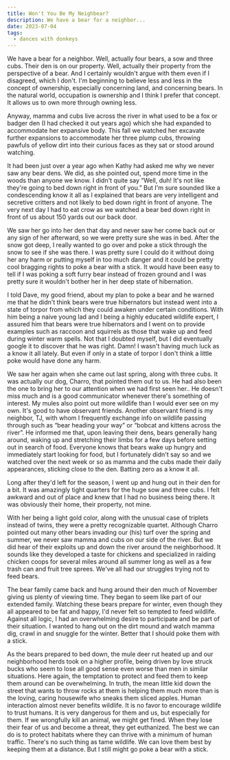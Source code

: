 ```yaml
---
title: Won't You Be My Neighbear?
description: We have a bear for a neighbor...
date: 2023-07-04
tags:
  - dances with donkeys
---
```

We have a bear for a neighbor. Well, actually four bears, a sow and three cubs. Their den is on our property. Well, actually their property from the perspective of a bear. And I certainly wouldn't argue with them even if I disagreed, which I don't. I'm beginning to believe less and less in the concept of ownership, especially concerning land, and concerning bears. In the natural world, occupation is ownership and I think I prefer that concept. It allows us to own more through owning less.

Anyway, mamma and cubs live across the river in what used to be a fox or badger den (I had checked it out years ago) which she had expanded to accommodate her expansive body. This fall we watched her excavate further expansions to accommodate her three plump cubs, throwing pawfuls of yellow dirt into their curious faces as they sat or stood around watching.

It had been just over a year ago when Kathy had asked me why we never saw any bear dens. We did, as she pointed out, spend more time in the woods than anyone we know. I didn't quite say “Well, duh! It's not like they're going to bed down right in front of you.” But I'm sure sounded like a condescending know it all as I explained that bears are very intelligent and secretive critters and not likely to bed down right in front of anyone. The very next day I had to eat crow as we watched a bear bed down right in front of us about 150 yards out our back door.

We saw her go into her den that day and never saw her come back out or any sign of her afterward, so we were pretty sure she was in bed. After the snow got deep, I really wanted to go over and poke a stick through the snow to see if she was there. I was pretty sure I could do it without doing her any harm or putting myself in too much danger and it could be pretty cool bragging rights to poke a bear with a stick. It would have been easy to tell if I was poking a soft furry bear instead of frozen ground and I was pretty sure it wouldn't bother her in her deep state of hibernation.

I told Dave, my good friend, about my plan to poke a bear and he warned me that he didn't think bears were true hibernators but instead went into a state of torpor from which they could awaken under certain conditions. With him being a naive young lad and I being a highly educated wildlife expert, I assured him that bears were true hibernators and I went on to provide examples such as raccoon and squirrels as those that wake up and feed during winter warm spells. Not that I doubted myself, but I did eventually google it to discover that he was right. Damn! I wasn't having much luck as a know it all lately. But even if only in a state of torpor I don't think a little poke would have done any harm.

We saw her again when she came out last spring, along with three cubs. It was actually our dog, Charro, that pointed them out to us. He had also been the one to bring her to our attention when we had first seen her.. He doesn't miss much and is a good communicator whenever there's something of interest. My mules also point out more wildlife than I would ever see on my own. It's good to have observant friends. Another observant friend is my neighbor, TJ, with whom I frequently exchange info on wildlife passing through such as “bear heading your way” or “bobcat and kittens across the river”. He informed me that, upon leaving their dens, bears generally hang around, waking up and stretching their limbs for a few days before setting out in search of food. Everyone knows that bears wake up hungry and immediately start looking for food, but I fortunately didn't say so and we watched over the next week or so as mamma and the cubs made their daily appearances, sticking close to the den. Batting zero as a know it all. 

Long after they'd left for the season, I went up and hung out in their den for a bit. It was amazingly tight quarters for the huge sow and three cubs. I felt awkward and out of place and knew that I had no business being there. It was obviously their home, their property, not mine.

With her being a light gold color, along with the unusual case of triplets instead of twins, they were a pretty recognizable quartet. Although Charro pointed out many other bears invading our (his) turf over the spring and summer, we never saw mamma and cubs on our side of the river. But we did hear of their exploits up and down the river around the neighborhood. It sounds like they developed a taste for chickens and specialized in raiding chicken coops for several miles around all summer long as well as a few trash can and fruit tree sprees. We've all had our struggles trying not to feed bears.

The bear family came back and hung around their den much of November giving us plenty of viewing time. They began to seem like part of our extended family. Watching these bears prepare for winter, even though they all appeared to be fat and happy, I'd never felt so tempted to feed wildlife. Against all logic, I had an overwhelming desire to participate and be part of their situation. I wanted to hang out on the dirt mound and watch mamma dig, crawl in and snuggle for the winter. Better that I should poke them with a stick.

As the bears prepared to bed down, the mule deer rut heated up and our neighborhood herds took on a higher profile, being driven by love struck bucks who seem to lose all good sense even worse than men in similar situations. Here again, the temptation to protect and feed them to keep them around can be overwhelming. In truth, the mean little kid down the street that wants to throw rocks at them is helping them much more than is the loving, caring housewife who sneaks them sliced apples. Human interaction almost never benefits wildlife. It is no favor to encourage wildlife to trust humans. It is very dangerous for them and us, but especially for them. If we wrongfully kill an animal, we might get fined. When they lose their fear of us and become a threat, they get euthanized. The best we can do is to protect habitats where they can thrive with a minimum of human traffic. There's no such thing as tame wildlife. We can love them best by keeping them at a distance. But I still might go poke a bear with a stick.